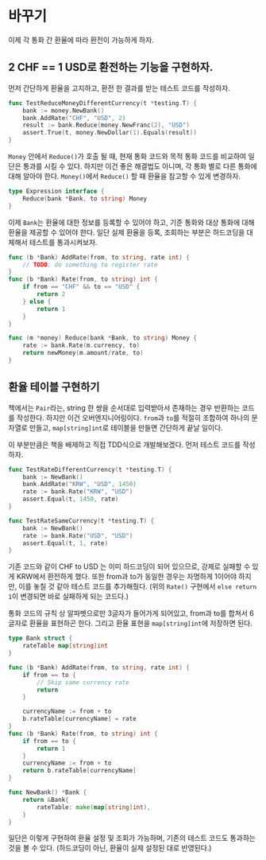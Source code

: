 # 바꾸기

이제 각 통화 간 환율에 따라 환전이 가능하게 하자.

## 2 CHF == 1 USD로 환전하는 기능을 구현하자.

먼저 간단하게 환율을 고지하고, 환전 한 결과를 받는 테스트 코드를 작성하자.

```go
func TestReduceMoneyDifferentCurrency(t *testing.T) {
    bank := money.NewBank()
    bank.AddRate("CHF", "USD", 2)
    result := bank.Reduce(money.NewFranc(2), "USD")
    assert.True(t, money.NewDollar(1).Equals(result))
}
```

`Money` 안에서 `Reduce()`가 호출 될 때, 현재 통화 코드와 목적 통화 코드를 비교하여 일단은 통과를 시킬 수 있다.
하지만 이건 좋은 해결법도 아니며, 각 통화 별로 다른 통화에 대해 알아야 한다. `Money()`에서 `Reduce()` 할 때 환율을 참고할 수 있게 변경하자.

```go
type Expression interface {
    Reduce(bank *Bank, to string) Money
}
```

이제 `Bank`는 환율에 대한 정보를 등록할 수 있어야 하고, 기준 통화와 대상 통화에 대해 환율을 제공할 수 있어야 한다.
일단 실제 환율을 등록, 조회하는 부분은 하드코딩을 대체해서 테스트를 통과시켜보자.

```go
func (b *Bank) AddRate(from, to string, rate int) {
    // TODO: do something to register rate
}
func (b *Bank) Rate(from, to string) int {
    if from == "CHF" && to == "USD" {
        return 2
    } else {
        return 1
    }
}

func (m *money) Reduce(bank *Bank, to string) Money {
    rate := bank.Rate(m.currency, to)
    return newMoney(m.amount/rate, to)
}
```

## 환율 테이블 구현하기

책에서는 `Pair`라는, string 한 쌍을 순서대로 입력받아서 존재하는 경우 반환하는 코드를 작성한다.
하지만 이건 오버엔지니어링이다. `from`과 `to`를 적절히 조합하여 하나의 문자열로 만들고, `map[string]int`로 테이블을 만들면 간단하게 끝날 일이다.

이 부분만큼은 책을 배제하고 직접 TDD식으로 개발해보겠다. 먼저 테스트 코드를 작성하자.

```go
func TestRateDifferentCurrency(t *testing.T) {
    bank := NewBank()
    bank.AddRate("KRW", "USD", 1450)
    rate := bank.Rate("KRW", "USD")
    assert.Equal(t, 1450, rate)
}

func TestRateSameCurrency(t *testing.T) {
    bank := NewBank()
    rate := bank.Rate("USD", "USD")
    assert.Equal(t, 1, rate)
}
```

기존 코드와 같이 CHF to USD 는 이미 하드코딩이 되어 있으므로, 강제로 실패할 수 있게 KRW에서 환전하게 했다.
또한 from과 to가 동일한 경우는 자명하게 1이어야 하지만, 이를 놓칠 것 같아 테스트 코드를 추가해줬다.
(위의 `Rate()` 구현에서 `else return 1`이 변경되면 바로 실패하게 되는 코드다.)

통화 코드의 규칙 상 알파벳으로만 3글자가 들어가게 되어있고, from과 to를 합쳐서 6글자로 환율을 표현하곤 한다.
그리고 환율 표현을 `map[string]int`에 저장하면 된다.

```go
type Bank struct {
    rateTable map[string]int
}

func (b *Bank) AddRate(from, to string, rate int) {
    if from == to {
        // Skip same currency rate
        return
    }

    currencyName := from + to
    b.rateTable[currencyName] = rate
}
func (b *Bank) Rate(from, to string) int {
    if from == to {
        return 1
    }
    currencyName := from + to
    return b.rateTable[currencyName]
}

func NewBank() *Bank {
    return &Bank{
        rateTable: make(map[string]int),
    }
}
```

일단은 이렇게 구현하여 환율 설정 및 조회가 가능하며, 기존의 테스트 코드도 통과하는 것을 볼 수 있다. (하드코딩이 아닌, 환율이 실제 설정된 대로 반영된다.)